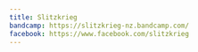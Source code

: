 ```yaml
---
title: Slitzkrieg
bandcamp: https://slitzkrieg-nz.bandcamp.com/
facebook: https://www.facebook.com/slitzkrieg
---
```

